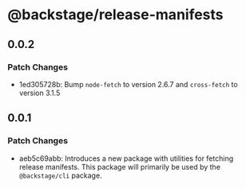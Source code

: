 # @backstage/release-manifests

## 0.0.2

### Patch Changes

- 1ed305728b: Bump `node-fetch` to version 2.6.7 and `cross-fetch` to version 3.1.5

## 0.0.1

### Patch Changes

- aeb5c69abb: Introduces a new package with utilities for fetching release manifests.
  This package will primarily be used by the `@backstage/cli` package.
